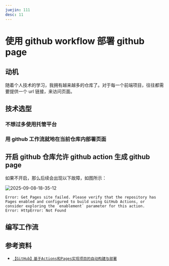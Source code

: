 ```yaml
---
juejin: 111
desc: 11
---
```


<!-- TODO: 编写完整的文章，并准备发文。 -->

# 使用 github workflow 部署 github page

## 动机

随着个人技术的学习，我拥有越来越多的仓库了。对于每一个前端项目，往往都需要提供一个 url 链接，来访问页面。

## 技术选型

### 不想过多使用托管平台

### 用 github 工作流就地在当前仓库内部署页面

## 开启 github 仓库允许 github action 生成 github page

如果不开启，那么后续会出现以下故障，如图所示：

![2025-09-08-18-35-12](https://gh-img-store.ruan-cat.com/img/2025-09-08-18-35-12.png)

<!--
	这里为了掘金发文，没有使用vitepress的导入代码片段写法，故代码片段会存在更新不及时的情况。
	完整的代码片段 error-repo-not-github-page-config.log
-->

```log
Error: Get Pages site failed. Please verify that the repository has Pages enabled and configured to build using GitHub Actions, or consider exploring the `enablement` parameter for this action.
Error: HttpError: Not Found
```

## 编写工作流

## 参考资料

- [`【GitHub】基于Actions和Pages实现项目的自动构建与部署`](https://blog.meta-code.top/2024/08/15/2024-13/)

